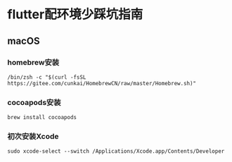 # flutter配环境少踩坑指南

## macOS

### homebrew安装
```
/bin/zsh -c "$(curl -fsSL https://gitee.com/cunkai/HomebrewCN/raw/master/Homebrew.sh)"
```

### cocoapods安装
```
brew install cocoapods
```

### 初次安装Xcode
```
sudo xcode-select --switch /Applications/Xcode.app/Contents/Developer
```
